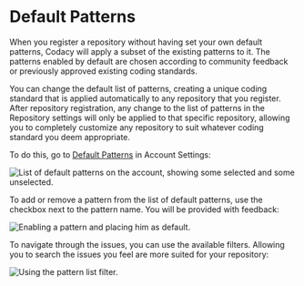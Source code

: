 # Default Patterns

When you register a repository without having set your own default patterns, Codacy will apply a subset of the existing patterns to it. The patterns enabled by default are chosen according to community feedback or previously approved existing coding standards.

You can change the default list of patterns, creating a unique coding standard that is applied automatically to any repository that you register. After repository registration, any change to the list of patterns in the Repository settings will only be applied to that specific repository, allowing you to completely customize any repository to suit whatever coding standard you deem appropriate.

To do this, go to [Default Patterns](https://www.codacy.com/account/patterns) in Account Settings: 

![List of default patterns on the account, showing some selected and some unselected.](/images/default-patterns.png)


To add or remove a pattern from the list of default patterns, use the checkbox next to the pattern name. You will be provided with feedback:

![Enabling a pattern and placing him as default.](/images/default-pattern-enable-pattern.png)


To navigate through the issues, you can use the available filters. Allowing you to search the issues you feel are more suited for your repository:

![Using the pattern list filter.](/images/default-pattern-enabled.gif)
